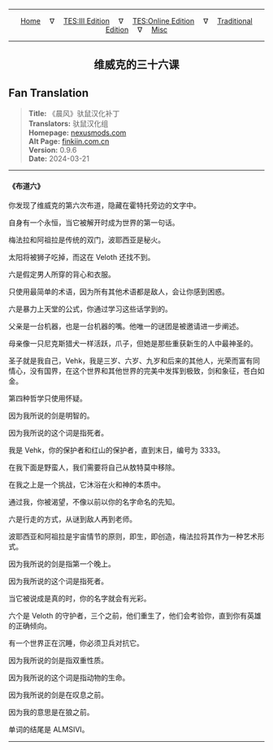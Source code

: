 
---

<!-- Jekyll Page Links -->

<center>
<a href="../../../../../index.html">Home</a>
&emsp;&nabla;&emsp;
<a href="../../../../index-tes3.html">TES:III Edition</a>
&emsp;&nabla;&emsp;
<a href="../../../../index-teso.html">TES:Online Edition</a>
&emsp;&nabla;&emsp;
<a href="../../../../index-traditional.html">Traditional Edition</a>
&emsp;&nabla;&emsp;
<a href="../../../../index-misc.html">Misc</a>
</center>

<!-- Markdown Body Below: -->

---

<center>
<h2><span style="font-family:SimSun">维威克的三十六课</span></h2>
</center>

## Fan Translation

> __Title:__ 《晨风》驮鼠汉化补丁\
> __Translators:__ ﻿驮鼠汉化组\
> __Homepage:__ [nexusmods.com][1]\
> __Alt Page:__ [finkiin.com.cn][2]\
> __Version:__ 0.9.6\
> __Date:__ 2024-03-21

[1]: https://www.nexusmods.com/morrowind/mods/53885
[2]: https://finkiin.com.cn/d/1153

---

#### 《布道六》

你发现了维威克的第六次布道，隐藏在霍特托旁边的文字中。

自身有一个永恒，当它被解开时成为世界的第一句话。

梅法拉和阿祖拉是传统的双门，波耶西亚是秘火。

太阳将被狮子吃掉，而这在 Veloth 还找不到。

六是假定男人所穿的背心和衣服。

只使用最简单的术语，因为所有其他术语都是敌人，会让你感到困惑。

六是暴力上天堂的公式，你通过学习这些话学到的。

父亲是一台机器，也是一台机器的嘴。他唯一的谜团是被邀请进一步阐述。

母亲像一只尼克斯猎犬一样活跃，爪子，但她是那些重获新生的人中最神圣的。

圣子就是我自己，Vehk，我是三岁、六岁、九岁和后来的其他人，光荣而富有同情心，没有国界，在这个世界和其他世界的完美中发挥到极致，剑和象征，苍白如金。

第四种哲学只使用怀疑。

因为我所说的剑是明智的。

因为我所说的这个词是指死者。

我是 Vehk，你的保护者和红山的保护者，直到末日，编号为 3333。

在我下面是野蛮人，我们需要将自己从敖特莫中移除。

在我之上是一个挑战，它沐浴在火和神的本质中。

通过我，你被渴望，不像以前以你的名字命名的先知。

六是行走的方式，从谜到敌人再到老师。

波耶西亚和阿祖拉是宇宙情节的原则，即生，即创造，梅法拉将其作为一种艺术形式。

因为我所说的剑是指第一个晚上。

因为我所说的这个词是指死者。

当它被说成是真的时，你的名字就会有光彩。

六个是 Veloth 的守护者，三个之前，他们重生了，他们会考验你，直到你有英雄的正确倾向。

有一个世界正在沉睡，你必须卫兵对抗它。

因为我所说的剑是指双重性质。

因为我所说的这个词是指动物的生命。

因为我所说的剑是在叹息之前。

因为我的意思是在狼之前。

单词的结尾是 ALMSIVI。

---
